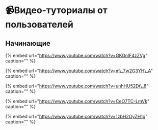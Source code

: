 # 📹Видео-туториалы от пользователей

## Начинающие

{% embed url="https://www.youtube.com/watch?v=GKGnlF4zZVg" caption="" %}

{% embed url="https://www.youtube.com/watch?v=m\_7w2G3YH\_A" caption="" %}

{% embed url="https://www.youtube.com/watch?v=unhHU52Dt\_8" caption="" %}

{% embed url="https://www.youtube.com/watch?v=CeO7TC-LmVk" caption="" %}

{% embed url="https://www.youtube.com/watch?v=1zbH2OyZH1g" caption="" %}

